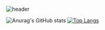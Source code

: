 ![header](https://capsule-render.vercel.app/api?type=venom&height=300&color=gradient&text=I'm%20just...%20just%20a%20developer.&fontSize=35&fontColor=f08080)

![Anurag's GitHub stats](https://github-readme-stats.vercel.app/api?username=Doneformee)
[![Top Langs](https://github-readme-stats.vercel.app/api/top-langs/?username=Doneformee)](https://github.com/anuraghazra/github-readme-stats)

